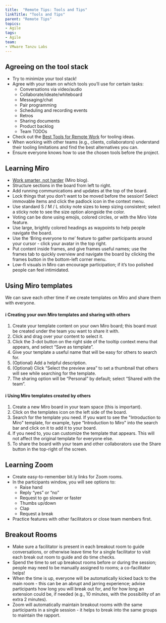 ```yaml
---
title:  "Remote Tips: Tools and Tips"
linkTitle: "Tools and Tips"
parent: "Remote Tips"
topics:
- Agile
tags:
- Agile
team:
- VMware Tanzu Labs
---
```


## Agreeing on the tool stack

- Try to minimize your tool stack!
- Agree with your team on which tools you’ll use for certain tasks:
  - Conversations via video/audio
  - Collaborate/ideate/whiteboard
  - Messaging/chat
  - Pair programming
  - Scheduling and recording events
  - Retros
  - Sharing documents
  - Product backlog
  - Team TODOs
- Check out the [Best Tools for Remote Work](https://remote.com/tools) for tooling ideas.
- When working with other teams (e.g., clients, collaborators) understand their tooling limitations and find the best alternatives you can.
- Ensure everyone knows how to use the chosen tools before the project.

## Learning Miro

- [Work smarter, not harder](https://help.miro.com/hc/en-us/articles/360018109574-Work-Smarter-not-Harder) (Miro blog).
- Structure sections in the board from left to right.
- Add running communications and updates at the top of the board.
- Lock things that you don’t want to be moved before the session! Select immovable items and click the padlock icon in the context menu.
- Use standard S / M / L sticky note sizes to keep sizing consistent; select a sticky note to see the size option alongside the color.
- Voting can be done using emojis, colored circles, or with the Miro Vote feature.
- Use large, brightly colored headings as waypoints to help people navigate the board.
- Use the ‘Bring everyone to me’ feature to gather participants around your cursor - click your avatar in the top right.
- Put content inside frames, and give frames useful names; use the frames tab to quickly overview and navigate the board by clicking the frames button in the bottom-left corner menu.
- Low-fi visuals in Miro can encourage participation; if it’s too polished people can feel intimidated.

## Using Miro templates

We can save each other time if we create templates on Miro and share them with everyone.

#### ℹ️ Creating your own Miro templates and sharing with others

1. Create your template content on your own Miro board; this board must be created under the team you want to share it with.
1. Click and drag over your content to select it.
1. Click the 3-dot button on the right side of the tooltip context menu that appears, and select “Save as template”.
1. Give your template a useful name that will be easy for others to search for.
1. (Optional) Add a helpful description.
1. (Optional) Click “Select the preview area” to set a thumbnail that others will see while searching for the template.
1. The sharing option will be “Personal” by default; select “Shared with the team”.

#### ℹ️ Using Miro templates created by others

1. Create a new Miro board in your team space (this is important).
1. Click on the templates icon on the left side of the board.
1. Search for the template you need. If you want to see the "Introduction to Miro" template, for example, type “Introduction to Miro" into the search bar and click on it to add it to your board.
1. If you need to, you can customize the template that appears. This will not affect the original template for everyone else.
1. To share the board with your team and other collaborators use the Share button in the top-right of the screen.

## Learning Zoom

- Create easy-to-remember bit.ly links for Zoom rooms.
- In the participants window, you will see options to:
  - Raise hand
  - Reply “yes” or “no”
  - Request to go slower or faster
  - Thumbs up/down
  - Clap
  - Request a break
- Practice features with other facilitators or close team members first.

## Breakout Rooms

- Make sure a facilitator is present in each breakout room to guide conversations, or otherwise leave time for a single facilitator to visit each break out room to guide and do time checks.
- Spend the time to set up breakout rooms before or during the session; people may need to be manually assigned to rooms; a co-facilitator helps!
- When the time is up, everyone will be automatically kicked back to the main room - this can be an abrupt and jarring experience; advise participants how long you will break out for, and for how long an extension could be, if needed (e.g., 10 minutes, with the possibility of an extra 2 minutes).
- Zoom will automatically maintain breakout rooms with the same participants in a single session - it helps to break into the same groups to maintain the rapport.
